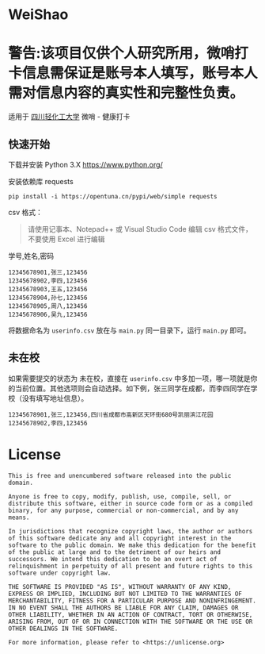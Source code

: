 # WeiShao

# 警告:该项目仅供个人研究所用，微哨打卡信息需保证是账号本人填写，账号本人需对信息内容的真实性和完整性负责。

适用于 [四川轻化工大学](http://www.suse.edu.cn/) 微哨 - 健康打卡

## 快速开始

下载并安装 Python 3.X https://www.python.org/

安装依赖库 requests

```shell
pip install -i https://opentuna.cn/pypi/web/simple requests
```

csv 格式：

> 请使用记事本、Notepad++ 或 Visual Studio Code 编辑 csv 格式文件，不要使用 Excel 进行编辑

学号,姓名,密码

```csv
12345678901,张三,123456
12345678902,李四,123456
12345678903,王五,123456
12345678904,孙七,123456
12345678905,周八,123456
12345678906,吴九,123456
```

将数据命名为 `userinfo.csv` 放在与 `main.py` 同一目录下，运行 `main.py` 即可。

## 未在校

如果需要提交的状态为 未在校，直接在 `userinfo.csv` 中多加一项，哪一项就是你的当前位置。其他选项则会自动选择。如下例，张三同学在成都，而李四同学在学校（没有填写地址信息）。

```csv
12345678901,张三,123456,四川省成都市高新区天环街680号凯丽滨江花园
12345678902,李四,123456
```

# License

```
This is free and unencumbered software released into the public domain.

Anyone is free to copy, modify, publish, use, compile, sell, or
distribute this software, either in source code form or as a compiled
binary, for any purpose, commercial or non-commercial, and by any
means.

In jurisdictions that recognize copyright laws, the author or authors
of this software dedicate any and all copyright interest in the
software to the public domain. We make this dedication for the benefit
of the public at large and to the detriment of our heirs and
successors. We intend this dedication to be an overt act of
relinquishment in perpetuity of all present and future rights to this
software under copyright law.

THE SOFTWARE IS PROVIDED "AS IS", WITHOUT WARRANTY OF ANY KIND,
EXPRESS OR IMPLIED, INCLUDING BUT NOT LIMITED TO THE WARRANTIES OF
MERCHANTABILITY, FITNESS FOR A PARTICULAR PURPOSE AND NONINFRINGEMENT.
IN NO EVENT SHALL THE AUTHORS BE LIABLE FOR ANY CLAIM, DAMAGES OR
OTHER LIABILITY, WHETHER IN AN ACTION OF CONTRACT, TORT OR OTHERWISE,
ARISING FROM, OUT OF OR IN CONNECTION WITH THE SOFTWARE OR THE USE OR
OTHER DEALINGS IN THE SOFTWARE.

For more information, please refer to <https://unlicense.org>
```
